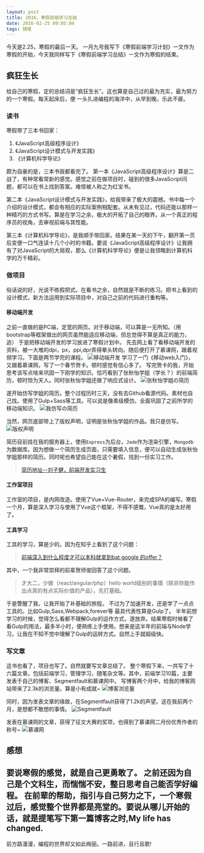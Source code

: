 ```yaml
---
layout: post
title: 2016，寒假前端学习总结
date: 2016-02-25 09:05:04
tags: 随笔
---
```

今天是2.25，寒假的最后一天。
一月九号我写下《寒假前端学习计划》一文作为寒假的开始，今天我同样写下《寒假前端学习总结》一文作为寒假的结束。
## 疯狂生长
给自己的寒假，定的总结词是“疯狂生长”。这也算是自己过的最为充实，最为努力的一个寒假。每天起床后，便
一头扎进编程的海洋中，从早到晚，乐此不疲。
### 读书
寒假带了三本书回家：

1. 《JavaScript高级程序设计》
2. 《JavaScript设计模式与开发实践》
3. 《计算机科学导论》

颇为自豪的是，三本书我都看完了。
第一本《JavaScript高级程序设计》算是二战了，有种常看常新的感觉。感觉之前在做项目时，碰到的很多JavaScript问题，都可以在书上找到答案。难怪被人称之为红宝书。

第二本《JavaScript设计模式与开发实践》，给我带来了极大的震撼。书中每一个介绍的设计模式，都会有相应的实际案例相配套。从未有见过，代码还能以那样一种精巧的方式书写。算是在学习之余，极大的开拓了自己的眼界。从一个真正的程序员的视角，去审视前端与其性能。

第三本《计算机科学导论》，是我顺手带回家。结果在某一天的下午，翻开第一页后变便一口气连读十几个小时的书籍。要说《JavaScript高级程序设计》让我拥有了对JavaScript的大局观，那么《计算机科学导论》便是让我领略到计算机科学的万千精彩。
<!-- more -->
### 做项目
俗话说的好，光说不练假把式。在看书之余，自然就是不断的练习。把书上看到的设计模式，新方法运用到实际项目中，对自己之前的代码进行重构等。
#### 移动端开发
之前一直做的是PC端，定宽的网页。对于移动端，可以算是一无所知。（用bootstrap等框架做出的网页虽然能适应移动端，但总觉得不算是真正的能力，逃）
于是把移动端开发的学习放进了寒假计划中。
先去网上看了看移动端开发的资料，被一大堆的dpi，px，ppi,dpr弄得晕头转向。随后便打开了慕课网，跟着视频学习。下面是两节学完的课程。
![移动端开发](/images/2018-03-26-085510.png)
学习了一门《移动web入门》，又跟着慕课网，写了一个春节贺卡。顿时感觉有信心多了。
写完贺卡的我，开始思考该写点啥来巩固一下刚学的知识。恰巧看到了张秋怡学姐（学长？）的前端简历，顿时惊为天人。同时张秋怡学姐还做了响应式设计。
![张秋怡学姐の简历](/images/2018-03-26-085513.png)

遂开始仿写学姐的简历。整个过程历时三天，没有去Github看源代码。素材也自己找。使用了Gulp+Sass等工具。可以说是像素级模仿。全面巩固了之前所学的移动端知识。
![我仿写の简历](/images/2018-03-26-085516.png)

当然，网页底部带上了版权声明，证明是张秋怡学姐的作品。我只是仿写。
![版权声明](/images/2018-03-26-085517.png)

简历目前挂在我的服务器上，使用`Express`为后台，`Jade`作为渲染引擎，`Mongodb`为数据库。因为想做一个简历生成页面，只需要填入信息，便可以自动生成张秋怡学姐那样的简历。同时呢也希望自己能在这个暑假，找到一份实习工作。
> [简历地址--刘子健，前端开发实习生](http://115.159.148.159/)

#### 工作室项目
工作室的项目，是内网改造。使用了Vue+Vue-Router，来完成SPA的编写。寒假一个月，算是深入学习与使用了Vue这个框架，不得不感慨，Vue真的是太好用了。
#### 工具学习
工具的学习，算是少的。因为在知乎上看到了这个问题：
> [前端深入到什么程度才可以本科就拿到bat google 的offer？](https://www.zhihu.com/question/39662828)

其中，一个我非常崇拜的前辈贺师俊回答了这个问题。
> 才大二，少做（react/angular/php）hello world级别的事情（除非你能作出点真的有点实际价值的产品），先打基础。

于是警醒了我，让我开始了补基础的旅程。
不过为了加速开发，还是学了一点点工具的。比如Gulp,Sass,Webpack,forever等
最具代表性算是Gulp了。
半年前想学习的时候，觉得怎么看都不理解Gulp的运作方式，遂放弃。结果寒假时候看了看Gulp的用法，最多半小时，便熟练上手使用。想来是这半年的前端与Node学习，让我在不知不觉中理解了Gulp的运转方式。自然上手就超级快。
### 写文章
这书也看了，项目也写了。自然就要写文章总结了。
整个寒假下来，一共写了十六篇文章。包括前端学习，管理学习，随笔杂文等。其中，前端学习10篇，主要发表于自己的博客、Segmentfault和慕课网中。
写博客两个月中，给我的博客网站带来了2.3k的浏览量。算是小有成就~
![博客浏览量](/images/2018-03-26-085520.png)

同时，因为发表文章的缘故，在Segmentfault获得了1.2k的声望。这在我前两个月，是想都不敢想的事情。
![Segmentfault](/images/2018-03-26-085522.png)

发表在慕课网的文章，获得了征文大赛的奖项，也得到了慕课网二月份优秀作者的称号~
![慕课网](/images/2018-03-26-085532.png)

## 感想
要说寒假的感觉，就是自己更勇敢了。
之前还因为自己是个文科生，而惴惴不安，整日思考自己能否学好编程。
在前辈的帮助，指引与自己努力之下，一个寒假过后，感觉整个世界都是亮堂的。要说从哪儿开始的话，就是提笔写下第一篇博客之时,My life has changed.
---
前方路漫漫，编程的世界却又如此绚丽。一路前进，且行且歌!
